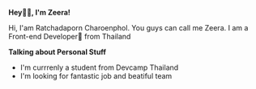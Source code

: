 
**Hey👋🏻, I'm Zeera!**

Hi, I'am Ratchadaporn Charoenphol. You guys can call me Zeera. I am a Front-end Developer🧸 from Thailand

**Talking about Personal Stuff**

- I'm currrenly a student from Devcamp Thailand
- I'm looking for fantastic job and beatiful team
